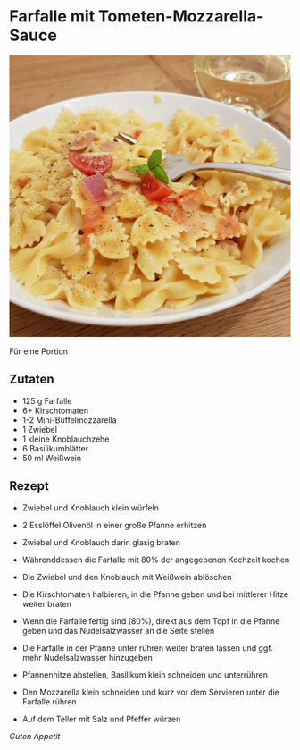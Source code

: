 # Farfalle mit Tometen-Mozzarella-Sauce

![img](imgs/Farfalle_mit_Tomaten_Mozzarella_Sauce.jpg)

Für eine Portion

## Zutaten
- 125 g Farfalle
- 6+ Kirschtomaten
- 1-2 Mini-Büffelmozzarella
- 1 Zwiebel
- 1 kleine Knoblauchzehe
- 6 Basilikumblätter
- 50 ml Weißwein

## Rezept
- Zwiebel und Knoblauch klein würfeln

- 2 Esslöffel Olivenöl in einer große Pfanne erhitzen

- Zwiebel und Knoblauch darin glasig braten

- Währenddessen die Farfalle mit 80% der angegebenen Kochzeit kochen

- Die Zwiebel und den Knoblauch mit Weißwein ablöschen

- Die Kirschtomaten halbieren, in die Pfanne geben und bei mittlerer Hitze weiter braten

- Wenn die Farfalle fertig sind (80%), direkt aus dem Topf in die Pfanne geben und das Nudelsalzwasser an die Seite stellen

- Die Farfalle in der Pfanne unter rühren weiter braten lassen und ggf. mehr Nudelsalzwasser hinzugeben

- Pfannenhitze abstellen, Basilikum klein schneiden und unterrühren

- Den Mozzarella klein schneiden und kurz vor dem Servieren unter die Farfalle rühren

- Auf dem Teller mit Salz und Pfeffer würzen


*Guten Appetit*
